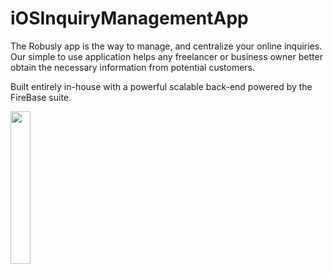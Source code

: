 # iOSInquiryManagementApp
The Robusly app is the way to manage, and centralize your online inquiries. Our simple to use application helps any freelancer or business owner better obtain the necessary information from potential customers.

Built entirely in-house with a powerful scalable back-end powered by the FireBase suite.  

<img src="http://robusly.com/assets/img/mobile/slider-screen.png" width="25%">
